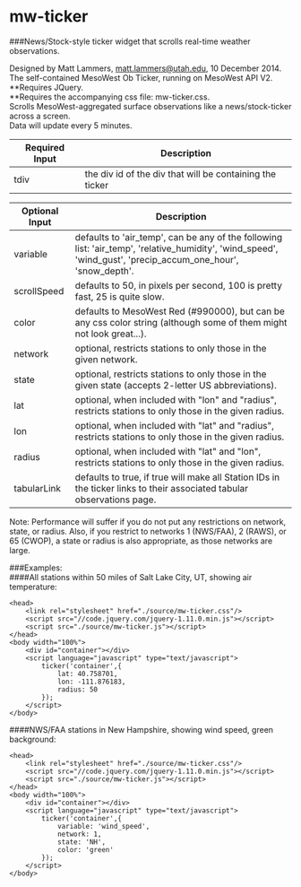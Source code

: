 mw-ticker
=========

###News/Stock-style ticker widget that scrolls real-time weather observations.

Designed by Matt Lammers, matt.lammers@utah.edu, 10 December 2014.  
The self-contained MesoWest Ob Ticker, running on MesoWest API V2.  
**Requires JQuery.    
**Requires the accompanying css file: mw-ticker.css.  
Scrolls MesoWest-aggregated surface observations like a news/stock-ticker across a screen.  
Data will update every 5 minutes.

Required Input | Description  
-------------- | -----------  
tdiv | the div id of the div that will be containing the ticker  
  
Optional Input | Description  
-------------- | -----------
variable | defaults to 'air_temp', can be any of the following list: 'air_temp', 'relative_humidity', 'wind_speed', 'wind_gust', 'precip_accum_one_hour', 'snow_depth'.  
scrollSpeed | defaults to 50, in pixels per second, 100 is pretty fast, 25 is quite slow.  
color | defaults to MesoWest Red (#990000), but can be any css color string (although some of them might not look great...).  
network | optional, restricts stations to only those in the given network.  
state | optional, restricts stations to only those in the given state (accepts 2-letter US abbreviations).  
lat | optional, when included with "lon" and "radius", restricts stations to only those in the given radius.  
lon | optional, when included with "lat" and "radius", restricts stations to only those in the given radius.  
radius | optional, when included with "lat" and "lon", restricts stations to only those in the given radius.  
tabularLink | defaults to true, if true will make all Station IDs in the ticker links to their associated tabular observations page.  
		
Note: Performance will suffer if you do not put any restrictions on network, state, or radius. Also, if you restrict to networks 1 (NWS/FAA), 2 (RAWS), or 65 (CWOP), a state or radius is also appropriate, as those networks are large.  

###Examples:  
####All stations within 50 miles of Salt Lake City, UT, showing air temperature:  
```
<head>
	<link rel="stylesheet" href="./source/mw-ticker.css"/>
	<script src="//code.jquery.com/jquery-1.11.0.min.js"></script>
	<script src="./source/mw-ticker.js"></script>
</head>
<body width="100%">
	<div id="container"></div>
	<script language="javascript" type="text/javascript">
		ticker('container',{
			lat: 40.758701,
			lon: -111.876183,
			radius: 50
		});
	</script>
</body>
```  

####NWS/FAA stations in New Hampshire, showing wind speed, green background:  
```
<head>
	<link rel="stylesheet" href="./source/mw-ticker.css"/>
	<script src="//code.jquery.com/jquery-1.11.0.min.js"></script>
	<script src="./source/mw-ticker.js"></script>
</head>
<body width="100%">
	<div id="container"></div>
	<script language="javascript" type="text/javascript">
		ticker('container',{
			variable: 'wind_speed',
			network: 1,
			state: 'NH',
			color: 'green'
		});
	</script>
</body>
```
